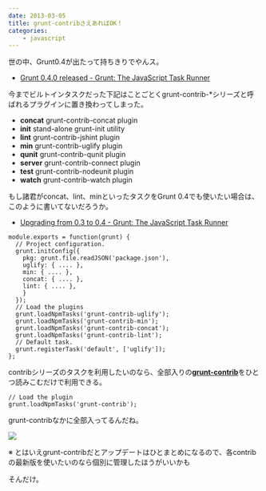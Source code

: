 ```yaml
---
date: 2013-03-05
title: grunt-contribさえあればOK！
categories: 
    - javascript
---
```

世の中、Grunt0.4が出たって持ちきりでやんス。

+ [Grunt 0.4.0 released - Grunt: The JavaScript Task Runner](http://gruntjs.com/blog/2013-02-18-grunt-0.4.0-released)

今までビルトインタスクだった下記はことごとくgrunt-contrib-*シリーズと呼ばれるプラグインに置き換わってしまった。

+ __concat__  grunt-contrib-concat plugin
+ __init__  stand-alone grunt-init utility
+ __lint__  grunt-contrib-jshint plugin
+ __min__  grunt-contrib-uglify plugin
+ __qunit__  grunt-contrib-qunit plugin
+ __server__  grunt-contrib-connect plugin
+ __test__  grunt-contrib-nodeunit plugin
+ __watch__  grunt-contrib-watch plugin

もし諸君がconcat、lint、minといったタスクをGrunt 0.4でも使いたい場合は、このように書いてないだろうか。

+ [Upgrading from 0.3 to 0.4 - Grunt: The JavaScript Task Runner](http://gruntjs.com/upgrading-from-0.3-to-0.4)


```
module.exports = function(grunt) {
  // Project configuration.
  grunt.initConfig({
    pkg: grunt.file.readJSON('package.json'),
    uglify: { .... },
    min: { .... },
    concat: { .... },
    lint: { .... },
    }
  });
  // Load the plugins
  grunt.loadNpmTasks('grunt-contrib-uglify');
  grunt.loadNpmTasks('grunt-contrib-min');
  grunt.loadNpmTasks('grunt-contrib-concat');
  grunt.loadNpmTasks('grunt-contrib-lint');
  // Default task.
  grunt.registerTask('default', ['uglify']);
};
```

contribシリーズのタスクを利用したいのなら、全部入りの<strong><a href="https://github.com/gruntjs/grunt-contrib">grunt-contrib</a></strong>をひとつ読みこむだけで利用できる。

```
// Load the plugin
grunt.loadNpmTasks('grunt-contrib');
```

grunt-contribなかに全部入ってるんだね。

![](/mol/file/2013/03/ss.png)

※ とはいえgrunt-contribだとアップデートはひとまとめになるので、各contribの最新版を使いたいのなら個別に管理したほうがいいかも

そんだけ。
